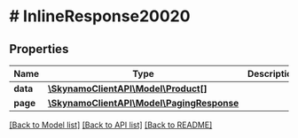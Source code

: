 # # InlineResponse20020

## Properties

Name | Type | Description | Notes
------------ | ------------- | ------------- | -------------
**data** | [**\SkynamoClientAPI\Model\Product[]**](Product.md) |  | [optional]
**page** | [**\SkynamoClientAPI\Model\PagingResponse**](PagingResponse.md) |  | [optional]

[[Back to Model list]](../../README.md#models) [[Back to API list]](../../README.md#endpoints) [[Back to README]](../../README.md)
